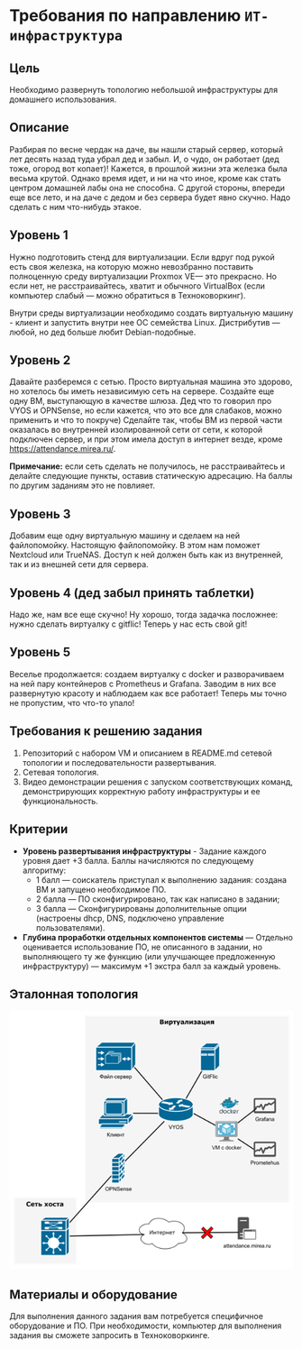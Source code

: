 # Требования по направлению `ИТ-инфраструктура`

## Цель
Необходимо развернуть топологию небольшой инфраструктуры для домашнего использования.

## Описание
Разбирая по весне чердак на даче, вы нашли старый сервер, который лет десять назад туда убрал дед и забыл. И, о чудо, он работает (дед тоже, огород вот копает)! Кажется, в прошлой жизни эта железка была весьма крутой. Однако время идет, и ни на что иное, кроме как стать центром домашней лабы она не способна. С другой стороны, впереди еще все лето, и на даче с дедом и без сервера будет явно скучно. Надо сделать с ним что-нибудь этакое.

## Уровень 1
Нужно подготовить стенд для виртуализации. Если вдруг под рукой есть своя железка, на которую можно невозбранно поставить полноценную среду виртуализации Proxmox VE— это прекрасно. Но если нет, не расстраивайтесь, хватит и обычного VirtualBox (если компьютер слабый — можно обратиться в Техноковоркинг).

Внутри среды виртуализации необходимо создать виртуальную машину - клиент и запустить внутри нее ОС семейства Linux. Дистрибутив — любой, но дед больше любит Debian-подобные.

## Уровень 2
Давайте разберемся с сетью. Просто виртуальная машина это здорово, но хотелось бы иметь независимую сеть на сервере. Создайте еще одну ВМ, выступающую в качестве шлюза. Дед что то говорил про VYOS и OPNSense, но если кажется, что это все для слабаков, можно применить и что то покруче) Сделайте так, чтобы ВМ из первой части оказалась во внутренней изолированной сети от сети, к которой подключен сервер, и при этом имела доступ в интернет везде, кроме https://attendance.mirea.ru/.

**Примечание:** если сеть сделать не получилось, не расстраивайтесь и делайте следующие пункты, оставив статическую адресацию. На баллы по другим заданиям это не повлияет.

## Уровень 3
Добавим еще одну виртуальную машину и сделаем на ней файлопомойку. Настоящую файлопомойку. В этом нам поможет Nextcloud или TrueNAS. Доступ к ней должен быть как из внутренней, так и из внешней сети для сервера.

## Уровень 4 (дед забыл принять таблетки)
Надо же, нам все еще скучно! Ну хорошо, тогда задачка посложнее: нужно сделать виртуалку с gitflic! Теперь у нас есть свой git!

## Уровень 5
Веселье продолжается: создаем виртуалку с docker и разворачиваем на ней пару контейнеров с Prometheus и Grafana. Заводим в них все развернутую красоту и наблюдаем как все работает! Теперь мы точно не пропустим, что что-то упало!

## Требования к решению задания
1. Репозиторий с набором VM и описанием в README.md сетевой топологии и последовательности развертывания.
2. Сетевая топология.
3. Видео демонстрации решения с запуском соответствующих команд, демонстрирующих корректную работу инфраструктуры и ее функциональность.

## Критерии
- **Уровень развертывания инфраструктуры** - Задание каждого уровня дает +3 балла. Баллы начисляются по следующему алгоритму:
  - 1 балл — соискатель приступал к выполнению задания: создана ВМ и запущено необходимое ПО.
  - 2 балла — ПО сконфигурировано, так как написано в задании;
  - 3 балла — Сконфигурированы дополнительные опции (настроены dhcp, DNS, подключено управление пользователями).
- **Глубина проработки отдельных компонентов системы** — Отдельно оценивается использование ПО, не описанного в задании, но выполняющего ту же функцию (или улучшающее предложенную инфраструктуру) — максимум +1 экстра балл за каждый уровень.

## Эталонная топология
![диаграмма](img/top.png)

## Материалы и оборудование
Для выполнения данного задания вам потребуется специфичное оборудование и ПО. При необходимости, компьютер для выполнения задания вы сможете запросить в Техноковоркинге.